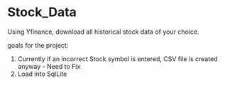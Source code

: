 # Stock_Data
Using Yfinance, download all historical stock data of your choice.

goals for the project: 
1. Currently if an incorrect Stock symbol is entered, CSV file is created anyway - Need to Fix
2. Load into SqlLite
